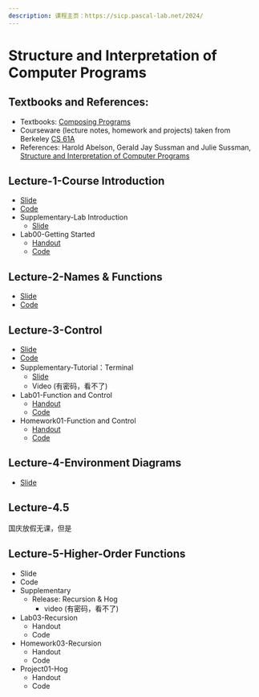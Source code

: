 ```yaml
---
description: 课程主页：https://sicp.pascal-lab.net/2024/
---
```


# Structure and Interpretation of Computer Programs

## Textbooks and References:

* Textbooks: [Composing Programs](https://www.composingprograms.com/)
* Courseware (lecture notes, homework and projects) taken from Berkeley [CS 61A](https://cs61a.org/)
* References: Harold Abelson, Gerald Jay Sussman and Julie Sussman, [Structure and Interpretation of Computer Programs](https://mitp-content-server.mit.edu/books/content/sectbyfn/books_pres_0/6515/sicp.zip/index.html)

## Lecture-1-Course Introduction

* [Slide](.gitbook/assets/01-Intro.pptx)
* [Code](.gitbook/assets/code01.zip)
* Supplementary-Lab Introduction
  * [Slide](.gitbook/assets/lab00.pptx)
* Lab00-Getting Started
  * [Handout](lab-handouts/lab00-getting-started/)
  * [Code](.gitbook/assets/lab00-Code.zip)

## Lecture-2-Names & Functions

* [Slide](.gitbook/assets/02-Names-and-Functions.pptx)
* [Code](.gitbook/assets/code02.zip)

## Lecture-3-Control

* [Slide](.gitbook/assets/03-Control.pptx)
* [Code](.gitbook/assets/code03.zip)
* Supplementary-Tutorial：Terminal
  * [Slide](.gitbook/assets/terminal.pptx)
  * Video (有密码，看不了)
* Lab01-Function and Control
  * [Handout](lab-handouts/lab01-functions-and-control.md)
  * [Code](.gitbook/assets/lab01-Code.zip)
* Homework01-Function and Control
  * [Handout](homework-handout/hw01-functions-and-control.md)
  * [Code](.gitbook/assets/hw01-Code.zip)

## Lecture-4-Environment Diagrams

* [Slide](.gitbook/assets/04-Environment-Diagrams.pptx)

## Lecture-4.5

国庆放假无课，但是

## Lecture-5-Higher-Order Functions

* Slide
* Code
* Supplementary
  * Release: Recursion & Hog
    * video (有密码，看不了)
* Lab03-Recursion
  * Handout
  * Code
* Homework03-Recursion
  * Handout
  * Code
* Project01-Hog
  * Handout
  * Code
